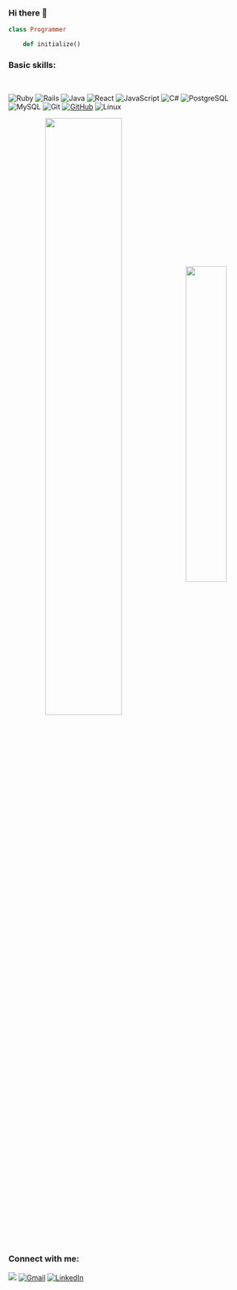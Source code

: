 ### Hi there 👋
```ruby 
class Programmer

	def initialize() 
```
<h3 align="left">Basic skills:</h3>
<div style="display: inline_block"><br>

![Ruby](https://img.shields.io/badge/Ruby-CC342D?style=for-the-badge&logo=ruby&logoColor=white)
![Rails](https://img.shields.io/badge/rails-%23CC0000.svg?style=for-the-badge&logo=ruby-on-rails&logoColor=white)
![Java](https://img.shields.io/badge/java-%23ED8B00.svg?style=for-the-badge&logo=openjdk&logoColor=white)
![React](https://img.shields.io/badge/React-20232A?style=for-the-badge&logo=react&logoColor=61DAFB)
![JavaScript](https://img.shields.io/badge/JavaScript-F7DF1E?style=for-the-badge&logo=javascript&logoColor=black)
![C#](https://img.shields.io/badge/C%23-239120?style=for-the-badge&logo=c-sharp&logoColor=white)
![PostgreSQL](https://img.shields.io/badge/PostgreSQL-000?style=for-the-badge&logo=postgresql)
![MySQL](https://img.shields.io/badge/MySQL-00000F?style=for-the-badge&logo=mysql&logoColor=white)
![Git](https://img.shields.io/badge/GIT-E44C30?style=for-the-badge&logo=git&logoColor=white)
[![GitHub](https://img.shields.io/badge/GitHub-100000?style=for-the-badge&logo=github&logoColor=white)](https://github.com/SEUUSERNAME)
![Linux](https://img.shields.io/badge/Linux-000?style=for-the-badge&logo=linux&logoColor=FCC624)



<div align="center" style="margin-bottom:100px">
    <img width=55% align="center" src="https://github-readme-streak-stats.herokuapp.com?user=alinecintracamargo&theme=radical&mode=weekly" />
    <img width=40% align="center" src="https://github-readme-stats-git-masterrstaa-rickstaa.vercel.app/api/top-langs/?username=alinecintracamargo&layout=compact&bg_color=000&border_color=30A3DC&title_color=E94D5F&text_color=FFF" />
</div>


  <p align="left">
    <h3 align="left">Connect with me:</h3>
     
  <a href="https://discord.com/channels/@alinecamargo7987" target="_blank"><img src="https://img.shields.io/badge/Discord-7289DA?style=for-the-badge&logo=discord&logoColor=white" target="_blank"></a> 
[![Gmail](https://img.shields.io/badge/Gmail-333333?style=for-the-badge&logo=gmail&logoColor=red)](mailto:alineandradecintra@gmail.com)
[![LinkedIn](https://img.shields.io/badge/LinkedIn-0077B5?style=for-the-badge&logo=linkedin&logoColor=white)](https://www.linkedin.com/in/aline-andrade-cintra-camargo-b4a195142/)

<div>

<div>

<div>

